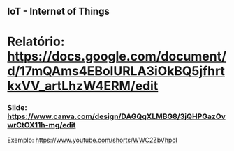 ## IoT - Internet of Things 

# Relatório: https://docs.google.com/document/d/17mQAms4EBolURLA3iOkBQ5jfhrtkxVV_artLhzW4ERM/edit

### Slide: https://www.canva.com/design/DAGQqXLMBG8/3jQHPGazOvwrCtOX11h-mg/edit

Exemplo: https://www.youtube.com/shorts/WWC2ZbVhpcI

